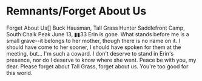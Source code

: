 # Remnants/Forget About Us

Forget About Us[]
Buck Hausman, Tall Grass Hunter
Saddlefront Camp, South Chalk Peak
June 13, ▮▮33
Erin is gone. What stands before me is a small grave--it belongs to her mother, though there is no name on it.
I should have come to her sooner, I should have spoken for them at the meeting, but... I'm such a coward. I don't deserve to stand in Erin's presence, nor do I deserve to know where she went. Peace be with you, my dear. Please forget about Tall Grass, forget about us. You're too good for this world.

